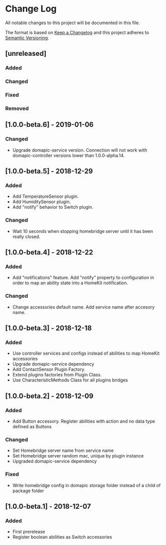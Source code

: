 # Change Log
All notable changes to this project will be documented in this file.

The format is based on [Keep a Changelog](http://keepachangelog.com/) 
and this project adheres to [Semantic Versioning](http://semver.org/).

## [unreleased]
### Added
### Changed
### Fixed
### Removed

## [1.0.0-beta.6] - 2019-01-06
### Changed
- Upgrade domapic-service version. Connection will not work with domapic-controller versions lower than 1.0.0-alpha.14.

## [1.0.0-beta.5] - 2018-12-29
### Added
- Add TemperatureSensor plugin.
- Add HumiditySensor plugin.
- Add "notify" behavior to Switch plugin.

### Changed
- Wait 10 seconds when stopping homebridge server until it has been really closed.

## [1.0.0-beta.4] - 2018-12-22
### Added
- Add "notifications" feature. Add "notify" property to configuration in order to map an ability state into a HomeKit notification.

### Changed
- Change accessories default name. Add service name after accesory name.

## [1.0.0-beta.3] - 2018-12-18
### Added
- Use controller services and configs instead of abilities to map HomeKit accessories
- Upgrade domapic-service dependency
- Add ContactSensor Plugin Factory.
- Extend plugins factories from Plugin Class.
- Use CharacteristicMethods Class for all plugins bridges

## [1.0.0-beta.2] - 2018-12-09
### Added
- Add Button accessory. Register abilities with action and no data type defined as Buttons

### Changed
- Set Homebridge server name from service name
- Set Homebridge server random mac, unique by plugin instance
- Upgraded domapic-service dependency

### Fixed
- Write homebridge config in domapic storage folder instead of a child of package folder

## [1.0.0-beta.1] - 2018-12-07
### Added
- First prerelease
- Register boolean abilities as Switch accessories

